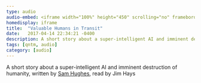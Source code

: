 ```yaml
---
type: audio
audio-embed: <iframe width="100%" height="450" scrolling="no" frameborder="no" src="/media/ValuableHumans.mp3"></iframe>
homedisplay: iframe
title:  "Valuable Humans in Transit"
date:   2017-04-14 22:34:21 -0400
description: A short story about a super-intelligent AI and imminent destruction of humanity
tags: [qntm, audio]
category: [audio]
---
```


A short story about a super-intelligent AI and imminent destruction of humanity, written by [Sam Hughes](https://qntm.org/transit), read by Jim Hays
